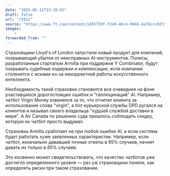 ```yaml
---
date: "2025-05-11T13:38:03"
draft: false
url: "/5912"
source: "https://www.ft.com/content/1d35759f-f2a9-46c4-904b-4a78ccc027df"
images:
    -
forwarded_from: ""
---
```


Страховщики Lloyd's of London запустили новый продукт для компаний, покрывающий убытки от неисправных AI-инструментов. Полисы, разработанные стартапом Armilla при поддержке Y Combinator, будут покрывать судебные издержки и компенсации, если компания столкнется с исками из-за некорректной работы искусственного интеллекта.

Необходимость такой страховки становится все очевиднее на фоне участившихся дорогостоящих ошибок и "галлюцинаций" AI. Например, чатбот Virgin Money извинялся за то, что отчитал клиента за использование слова "virgin", а бот курьерской службы DPD ругался на клиентов и называл своего владельца "худшей службой доставки в мире". А Air Canada по решению суда пришлось соблюдать скидку, которую их чатбот просто выдумал.

Страховка Armilla сработает не при любой ошибке AI, а если система будет работать хуже заявленных характеристик. Например, если чатбот, изначально дававший точные ответы в 95% случаев, начнет давать их только в 85% случаев.

Это косвенно может свидетельствовать, что качество чатботов уже достигло определенного уровня — раз уж страховщики поняли, как определять риски при таком страховании.
